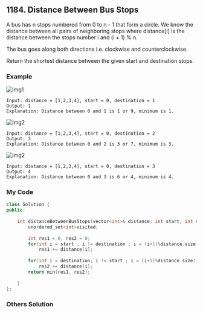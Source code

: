 ## 1184. Distance Between Bus Stops

A bus has n stops numbered from 0 to n - 1 that form a circle. We know the distance between all pairs of neighboring stops where distance[i] is the distance between the stops number i and (i + 1) % n.

The bus goes along both directions i.e. clockwise and counterclockwise.

Return the shortest distance between the given start and destination stops.

### Example
![img1](https://assets.leetcode.com/uploads/2019/09/03/untitled-diagram-1.jpg "img1")
```
Input: distance = [1,2,3,4], start = 0, destination = 1
Output: 1
Explanation: Distance between 0 and 1 is 1 or 9, minimum is 1.
```
![img2](https://assets.leetcode.com/uploads/2019/09/03/untitled-diagram-1-1.jpg "img2")
```
Input: distance = [1,2,3,4], start = 0, destination = 2
Output: 3
Explanation: Distance between 0 and 2 is 3 or 7, minimum is 3.
```
![img2](https://assets.leetcode.com/uploads/2019/09/03/untitled-diagram-1-2.jpg "img2")
```
Input: distance = [1,2,3,4], start = 0, destination = 3
Output: 4
Explanation: Distance between 0 and 3 is 6 or 4, minimum is 4.
```

### My Code
```c++
class Solution {
public:
    
    int distanceBetweenBusStops(vector<int>& distance, int start, int destination) {
        unordered_set<int>visited;
        
        int res1 = 0, res2 = 0;
        for(int i = start ; i != destination ; i = (i+1)%distance.size() )
            res1 += distance[i];
        
        for(int i = destination; i != start ; i = (i+1)%distance.size())
            res2 += distance[i];
        return min(res1, res2);
        
    }
};
```


### Others Solution
```c++
```

